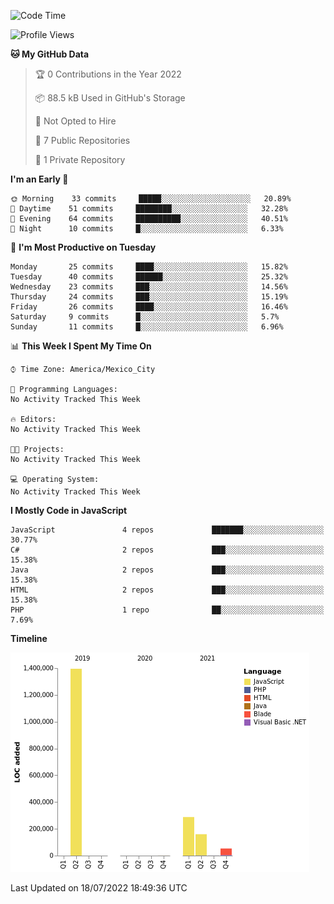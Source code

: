 <!--START_SECTION:waka-->
![Code Time](http://img.shields.io/badge/Code%20Time-0%20secs-blue)

![Profile Views](http://img.shields.io/badge/Profile%20Views-0-blue)

**🐱 My GitHub Data** 

> 🏆 0 Contributions in the Year 2022
 > 
> 📦 88.5 kB Used in GitHub's Storage 
 > 
> 🚫 Not Opted to Hire
 > 
> 📜 7 Public Repositories 
 > 
> 🔑 1 Private Repository 
 > 
**I'm an Early 🐤** 

```text
🌞 Morning    33 commits     █████░░░░░░░░░░░░░░░░░░░░   20.89% 
🌆 Daytime    51 commits     ████████░░░░░░░░░░░░░░░░░   32.28% 
🌃 Evening    64 commits     ██████████░░░░░░░░░░░░░░░   40.51% 
🌙 Night      10 commits     █░░░░░░░░░░░░░░░░░░░░░░░░   6.33%

```
📅 **I'm Most Productive on Tuesday** 

```text
Monday       25 commits     ████░░░░░░░░░░░░░░░░░░░░░   15.82% 
Tuesday      40 commits     ██████░░░░░░░░░░░░░░░░░░░   25.32% 
Wednesday    23 commits     ███░░░░░░░░░░░░░░░░░░░░░░   14.56% 
Thursday     24 commits     ███░░░░░░░░░░░░░░░░░░░░░░   15.19% 
Friday       26 commits     ████░░░░░░░░░░░░░░░░░░░░░   16.46% 
Saturday     9 commits      █░░░░░░░░░░░░░░░░░░░░░░░░   5.7% 
Sunday       11 commits     █░░░░░░░░░░░░░░░░░░░░░░░░   6.96%

```


📊 **This Week I Spent My Time On** 

```text
⌚︎ Time Zone: America/Mexico_City

💬 Programming Languages: 
No Activity Tracked This Week

🔥 Editors: 
No Activity Tracked This Week

🐱‍💻 Projects: 
No Activity Tracked This Week

💻 Operating System: 
No Activity Tracked This Week

```

**I Mostly Code in JavaScript** 

```text
JavaScript               4 repos             ███████░░░░░░░░░░░░░░░░░░   30.77% 
C#                       2 repos             ███░░░░░░░░░░░░░░░░░░░░░░   15.38% 
Java                     2 repos             ███░░░░░░░░░░░░░░░░░░░░░░   15.38% 
HTML                     2 repos             ███░░░░░░░░░░░░░░░░░░░░░░   15.38% 
PHP                      1 repo              ██░░░░░░░░░░░░░░░░░░░░░░░   7.69%

```


**Timeline**

![Chart not found](https://raw.githubusercontent.com/JorgeGinez/JorgeGinez/main/charts/bar_graph.png) 


 Last Updated on 18/07/2022 18:49:36 UTC
<!--END_SECTION:waka-->
